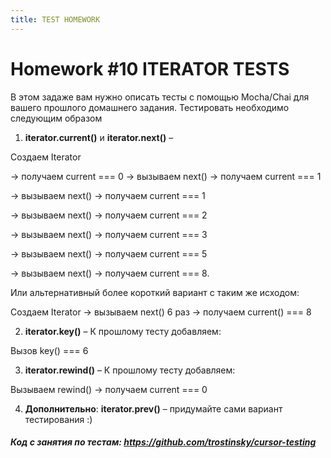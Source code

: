 ```yaml
---
title: TEST HOMEWORK
---
```

# Homework #10 ITERATOR TESTS
В этом задаже вам нужно описать тесты с помощью Mocha/Chai для вашего
прошлого домашнего задания. Тестировать необходимо следующим образом

1. **iterator.current()** и **iterator.next()** –

 Создаем Iterator 
 
 -> получаем current === 0 -> вызываем next() -> получаем current === 1
 
 -> вызываем next() -> получаем current === 1 
 
 -> вызываем next() -> получаем current === 2 
 
 -> вызываем next() -> получаем current === 3 
 
 -> вызываем next() -> получаем current === 5 
 
 -> вызываем next() -> получаем current === 8.
   
   Или альтернативный более короткий вариант с таким же исходом: 
   
   Создаем Iterator -> вызываем next() 6 раз -> получаем current() === 8

2. **iterator.key()** – К прошлому тесту добавляем:
 
 Вызов key() === 6 

3. **iterator.rewind()** – К прошлому тесту добавляем: 

Вызываем rewind() -> получаем current === 0

4. **Дополнительно**: **iterator.prev()** – придумайте сами вариант
   тестирования :)

##### Код с занятия по тестам: <https://github.com/trostinsky/cursor-testing>
